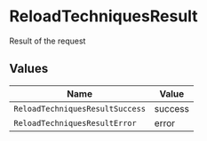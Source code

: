 # ReloadTechniquesResult

Result of the request


## Values

| Name                            | Value                           |
| ------------------------------- | ------------------------------- |
| `ReloadTechniquesResultSuccess` | success                         |
| `ReloadTechniquesResultError`   | error                           |